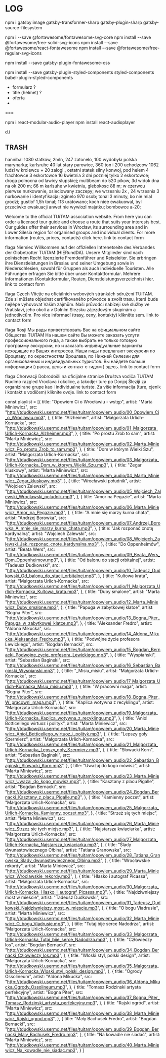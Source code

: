 # LOG

npm i gatsby image gatsby-transformer-sharp gatsby-plugin-sharp gatsby-source-filesystem

npm i --save @fortawesome/fontawesome-svg-core
  npm install --save @fortawesome/free-solid-svg-icons
  npm install --save @fortawesome/react-fontawesome
  npm install --save @fortawesome/free-regular-svg-icons
  
  npm install --save gatsby-plugin-fontawesome-css

npm install --save gatsby-plugin-styled-components styled-components babel-plugin-styled-components

- formularz ?
- title (helmet) ?
- oferta
- 
===

npm i react-modular-audio-player
npm install react-audioplayer

<link rel="icon" type="image/png" href="http://example.com/myicon.png">

d.i

## TRASH

 <section>
          <p>
            hannibal 1080 statków, 2mln, 247 zatonelo, 100 wydobyła polska
            marynarka; karlsruhe 40 lat stary parowiec, 360 ton i 200 uchodzcow
            1062 ludzi w krolewcu + 20 zalogi., ostatni statek silny konwoj, pod
            helem 4 frachtowce 3 eskortowce 16 kwietnia 3 dni pozniej tylko 2
            eskortowce; droga polnocna od lawicy slupskiej; multibeam do 520
            pikow, 3d widok dna na ok 200 m; 66 m karlsuhe w kwietniu, glebokosc
            88 m; w czerwcu pierwse nurkowanie, osieciowany zaczepy; we wrzesniu
            2x , 24 wrzesnia 3 nurkowanie i identyfikacja; zginelo 970 osob;
            tonal 3 minuty, bo nie mial grodzi; gustlof 1,5h tonal; 113
            uratowano; koch niee ewakuowal, byl przeciwko ewakuacji anwet nie
            wywiozl majatku; bombowce a-20;
          </p>
        </section>
<p>Welcome to the official TUiTAM association website. From here you can order a licensed tour guide and choose a route that suits your interests best. Our guides offer their services in Wrocław, its surrounding area and in Lower Silesia region for organised groups and individual clients. For more information (routes, prices, contacts) click here. link to contact form

flaga Niemiec
Willkommen auf der offiziellen Intrenetseite des Verbandes der Globetrotter TUiTAM (HIERundDA). Unsere Mitglieder sind nach polnischem Recht lizenzierte Fremdenführer und Reiseleiter. Sie erbringen ihre Dienstleistungen in Breslau und seiner Umgebung sowie in Niederschlesien, sowohl für Gruppen als auch individuelle Touristen. Alle Führungen erfragen Sie bitte über unser Kontaktformular. Mehrere Informationen (Kontaktformular, Routen, Dienstleistungsverzeichnis) hier. link to contact form

flaga Czech
Vítejte na oficiálních webových stránkách sdružení TUiTAM. Zde si můžete objednat certifikovaného průvodce a zvolit trasu, která bude nejlépe vyhovovat Vašim zájmům. Naši průvodci nabízejí své služby ve Vratislavi, jeho okolí a v Dolním Slezsku zájezdovým skupinám a jednotlivcům. Pro více informací (trasy, ceny, kontakty) klikněte sem. link to contact form

flaga Rosji
Мы рады приветствовать Вас на официальном сайте Общества TUiTAM На нашем сайте Вы можете заказать услуги профессионального гида, а также выбрать не только готовую программу экскурсии, но и заказать индивидуальные варианты исходящие из Ваших интересов. Наши гиды предлагают экскурсии по Вроцлаву, по окрестностям Вроцлава, по Нижней Силезии для организованных и индивидуальных туристов. Вы найдете больше информации (трасса, цены и контакт с гидом ) здесь. link to contact form

flaga Chorwacji
Dobrodošli na oficijalne stranice Društva vodiča TUiTAM Nudimo razgled Vroclava i okolice, a takodjer ture po Donjoj Šleziji za organizirane grupe kao i individualne turiste. Za više informacija (ture, cjenik i kontakt s vodičem) kliknite ovdje. link to contact form</p>


const playlist = [{
  title: "Opowiem Ci o Wrocławiu - wstęp",
  artist: "Marta Miniewicz",
  src: "http://tdudkowski.usermd.net/files/tuitam/opowiem_audio/00_Opowiem_Ci_o_Wroclawiu.mp3",
},
{
  title: "Alzheimer",
  artist: "Małgorzata Urlich-Kornacka",
  src: "http://tdudkowski.usermd.net/files/tuitam/opowiem_audio/01_Malgorzata_Urlich-Kornacka_Alzheimer.mp3",
},
{
  title: "Po prostu Zrob to sam",
  artist: "Marta Miniewicz",
  src: "http://tdudkowski.usermd.net/files/tuitam/opowiem_audio/02_Marta_Miniewicz_Po_prostu_Zrob_to_sam.mp3",
},
{
  title: "Dom w którym Wielki Szu",
  artist: "Malgorzata Urlich-Kornacka",
  src: "http://tdudkowski.usermd.net/files/tuitam/opowiem_audio/03_Malgorzata_Urlich-Kornacka_Dom_w_ktorym_Wielki_Szu.mp3",
},
{
  title: "Zegar kluskowy",
  artist: "Marta Miniewicz",
  src: "http://tdudkowski.usermd.net/files/tuitam/opowiem_audio/04_Marta_Miniewicz_Zegar_kluskowy.mp3",
},
{
  title: "Wrocławski południk",
  artist: "Wojciech Zalewski",
  src: "http://tdudkowski.usermd.net/files/tuitam/opowiem_audio/05_Wojciech_Zalewski_Wroclawski_poludnik.mp3",
},
{
  title: "Amor na Pegazie",
  artist: "Marta Miniewicz",
  src: "http://tdudkowski.usermd.net/files/tuitam/opowiem_audio/06_Marta_Miniewicz_Amor_na_Pegazie.mp3",
},
{
  title: "A mnie się marzy kurna chata",
  artist: "Andrzej Borowka",
  src: "http://tdudkowski.usermd.net/files/tuitam/opowiem_audio/07_Andrzej_Borowka_A_mnie_sie_marzy_kurna_chata.mp3",
},
{
  title: "Jak rozponać cnotę kardynalną",
  artist: "Wojciech Zalewski",
  src: "http://tdudkowski.usermd.net/files/tuitam/opowiem_audio/08_Wojciech_Zalewski_Jak_rozponac_cnote_kardynalna.mp3",
},
{
  title: "Do Oppenheimów",
  artist: "Beata Wers",
  src: "http://tdudkowski.usermd.net/files/tuitam/opowiem_audio/09_Beata_Wers_Dom_Oppenheimow.mp3",
},
{
  title: "Od balonu do stacji orbitalnej",
  artist: "Tadeusz Dudkowski",
  src: "http://tdudkowski.usermd.net/files/tuitam/opowiem_audio/10_Tadeusz_Dudkowski_Od_balonu_do_stacji_orbitalnej.mp3",
},
{
  title: "Kultowa krata",
  artist: "Małgorzata Urlich-Kornacka",
  src: "http://tdudkowski.usermd.net/files/tuitam/opowiem_audio/11_Malgorzata_Urlich-Kornacka_Kultowa_krata.mp3",
},
{
  title: "Duby smalone",
  artist: "Marta Miniewicz",
  src: "http://tdudkowski.usermd.net/files/tuitam/opowiem_audio/12_Marta_Miniewicz_Duby_smalone.mp3",
},
{
  title: "Papuga w zabytkowej klatce",
  artist: "Bogna Piter",
  src: "http://tdudkowski.usermd.net/files/tuitam/opowiem_audio/13_Bogna_Piter_Papuga_w_zabytkowej_klatce.mp3",
},
{
  title: "Aleksander Fredro",
  artist: "Aldona Mikucka",
  src: "http://tdudkowski.usermd.net/files/tuitam/opowiem_audio/14_Aldona_Mikucka_Aleksander_Fredro.mp3",
},
{
  title: "Podwójne życie profesora Lewickiego",
  artist: "Bogdan Bernacki",
  src: "http://tdudkowski.usermd.net/files/tuitam/opowiem_audio/15_Bogdan_Bernacki_Podwojne_zycie_profesora_Lewickiego.mp3",
},
{
  title: "Wyspiański",
  artist: "Sebastian Baginski",
  src: "http://tdudkowski.usermd.net/files/tuitam/opowiem_audio/16_Sebastian_Baginski_Wyspianski.mp3",
},
{
  title: "_Misiu_misiu",
  artist: "Małgorzata Urlich-Kornacka",
  src: "http://tdudkowski.usermd.net/files/tuitam/opowiem_audio/17_Malgorzata_Urlich-Kornacka_Misiu_misiu.mp3",
},
{
  title: "W pracowni maga",
  artist: "Bogna Piter",
  src: "http://tdudkowski.usermd.net/files/tuitam/opowiem_audio/18_Bogna_Piter_W_pracowni_maga.mp3",
},
{
  title: "Kaplica wotywna z recyklingu",
  artist: "Małgorzata Urlich-Kornacka",
  src: "http://tdudkowski.usermd.net/files/tuitam/opowiem_audio/19_Malgorzata_Urlich-Kornacka_Kaplica_wotywna_z_recyklingu.mp3",
},
{
  title: "Aniol Botticellego wirtuoz i polityk",
  artist: "Marta Miniewicz",
  src: "http://tdudkowski.usermd.net/files/tuitam/opowiem_audio/20_Marta_Miniewicz_Aniol_Botticellego_wirtuoz_i_polityk.mp3",
},
{
  title: "Lepszy goły Szermierz",
  artist: "Małgorzata Urlich-Kornacka",
  src: "http://tdudkowski.usermd.net/files/tuitam/opowiem_audio/21_Malgorzata_Urlich-Kornacka_Lepszy_goly_Szermierz.mp3",
},
{
  title: "Słowacki Korn",
  artist: "Sebastian Baginski",
  src: "http://tdudkowski.usermd.net/files/tuitam/opowiem_audio/22_Sebastian_Baginski_Slowacki_Korn.mp3",
},
{
  title: "Uważaj do kogo mówisz",
  artist: "Marta Miniewicz",
  src: "http://tdudkowski.usermd.net/files/tuitam/opowiem_audio/23_Marta_Miniewicz_Uwazaj_do_kogo_mowisz.mp3",
},
{
  title: "Kasztany z placu Pigalle",
  artist: "Bogdan Bernacki",
  src: "http://tdudkowski.usermd.net/files/tuitam/opowiem_audio/24_Bogdan_Bernacki_Kasztany_z_placu_Pigalle.mp3",
},
{
  title: "Kamienny poczet",
  artist: "Małgorzata Urlich-Kornacka",
  src: "http://tdudkowski.usermd.net/files/tuitam/opowiem_audio/25_Malgorzata_Urlich-Kornacka_Kamienny_poczet.mp3",
},
{
  title: "Strzeż się tych miejsc",
  artist: "Marta Miniewicz",
  src: "http://tdudkowski.usermd.net/files/tuitam/opowiem_audio/26_Marta_Miniewicz_Strzez sie tych miejsc.mp3",
},
{
  title: "Najstarsza kwiaciarka",
  artist: "Małgorzata Urlich-Kornacka",
  src: "http://tdudkowski.usermd.net/files/tuitam/opowiem_audio/27_Malgorzata_Urlich-Kornacka_Najstarsza_kwiaciarka.mp3",
},
{
  title: "Ślady dwunastowiecznego Ołbina",
  artist: "Tatiana Granowska",
  src: "http://tdudkowski.usermd.net/files/tuitam/opowiem_audio/28_Tatiana_Granowska_Slady_dwunastowiecznego_Olbina.mp3",
},
{
  title: "Wrocławskie rekordy",
  artist: "Marta Miniewicz",
  src: "http://tdudkowski.usermd.net/files/tuitam/opowiem_audio/29_Marta_Miniewicz_Wroclawskie_rekordy.mp3",
},
{
  title: "Hłasko i autograf Picassa",
  artist: "Małgorzata Urlich-Kornacka",
  src: "http://tdudkowski.usermd.net/files/tuitam/opowiem_audio/30_Malgorzata_Urlich-Kornacka_Hlasko_i_autograf_Picassa.mp3",
},
{
  title: "Najdziwniejszy most w mieście",
  artist: "Tadeusz Dudkowski",
  src: "http://tdudkowski.usermd.net/files/tuitam/opowiem_audio/31_Tadeusz_Dudkowski_Najdziwniejszy_most_w_miescie.mp3",
},
{
  title: "O bogu Viadrusie",
  artist: "Marta Miniewicz",
  src: "http://tdudkowski.usermd.net/files/tuitam/opowiem_audio/32_Marta_Miniewicz_O_bogu_Viadrusie.mp3",
},
{
  title: "Tutaj bije serce Nadodrza",
  artist: "Małgorzata Urlich-Kornacka",
  src: "http://tdudkowski.usermd.net/files/tuitam/opowiem_audio/33_Malgorzata_Urlich-Kornacka_Tutaj_bije_serce_Nadodrza.mp3",
},
{
  title: "Człowieczy los",
  artist: "Bogdan Bernacki",
  src: "http://tdudkowski.usermd.net/files/tuitam/opowiem_audio/34_Bogdan_Bernacki_Czlowieczy_los.mp3",
},
{
  title: "Włoski styl, polski design",
  artist: "Małgorzata Urlich-Kornacka",
  src: "http://tdudkowski.usermd.net/files/tuitam/opowiem_audio/35_Malgorzata_Urlich-Kornacka_Wloski_styl_polski_design.mp3",
},
{
  title: "Ogrody Ossolineum",
  artist: "Aldona Mikucka",
  src: "http://tdudkowski.usermd.net/files/tuitam/opowiem_audio/36_Aldona_Mikucka_Ogrody_Ossolineum.mp3",
},
{
  title: "Tomasz Rodzinski artysta perfekcyjny",
  artist: "Bogna Piter",
  src: "http://tdudkowski.usermd.net/files/tuitam/opowiem_audio/37_Bogna_Piter_Tomasz_Rodzinski_artysta_perfekcyjny.mp3",
},
{
  title: "Rajski ogród",
  artist: "Marta Miniewicz",
  src: "http://tdudkowski.usermd.net/files/tuitam/opowiem_audio/38_Marta_Miniewicz_Rajski_ogrod.mp3",
},
{
  title: "Mały Bachusek Fredro",
  artist: "Bogdan Bernacki",
  src: "http://tdudkowski.usermd.net/files/tuitam/opowiem_audio/39_Bogdan_Bernacki_Maly_Bachusek_Fredro.mp3",
},
{
  title: "Na kowadle nie siadać",
  artist: "Marta Miniewicz",
  src: "http://tdudkowski.usermd.net/files/tuitam/opowiem_audio/40_Marta_Miniewicz_Na_kowadle_nie_siadac.mp3",
}
]
